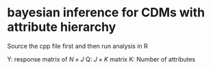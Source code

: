 # bayesian inference for CDMs with attribute hierarchy

Source the cpp file first and then run analysis in R


Y: response matrix of $N \times J$
Q: $J\times K$ matrix
K: Number of attributes
